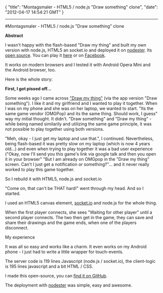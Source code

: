 {
  "title": "Montagsmaler - HTML5 / node.js "Draw something" clone",
  "date": "2012-04-17 14:54:21 GMT"
}

---

#Montagsmaler - HTML5 / node.js "Draw something" clone
<p><strong>Abstract</strong></p>&#13;
<p>I wasn't happy with the flash-based "Draw my thing" and built my own version with node.js, HTML5 an socket.io and deployed it on <a href="http://www.nodester.com/">nodester</a>. Its <a href="https://github.com/AVGP/Montagsmaler" title="Montagsmaler on GitHub" target="_blank">open source</a>. You can play it <a href="http://montagsmaler.nodester.com" target="_blank">here</a> or on <a href="https://apps.facebook.com/fbmontagsmaler">Facebook</a>.</p>&#13;
<p>It works on modern browsers and I tested it with Android Opera Mini and the Android browser, too.</p>&#13;
<p>Here is the whole story:</p>&#13;
&#13;
<p><strong>First, I got pissed off...</strong></p>&#13;
<p>Some weeks ago I came across <a href="http://www.omgpop.com/games/drawmything" target="_blank">"Draw my thing"</a> (via the app version "Draw something"). I like it and my girlfriend and I wanted to play it together. When I was on my phone and she was on her laptop, we wanted to start. "Its the same game vendor (OMGPop) and its the same thing. Should work, I guess" way my initial thought. It didn't. "Draw something" and "Draw my thing" - while being named similarily and utilizing the same game principle, it was not possible to play together using both versions.</p>&#13;
<p>"Meh, okay - I just get my laptop and use that.", I continued. Nevertheless, being flash-based it was pretty slow on my laptop (which is now 4 years old...) and even when trying to play together it was a bad user experience ("Okay, now I'll send you this game's link via google talk and then you open it in your browser" "But I am already on OMGpop in the "Draw my thing" screen. Can't I just get a notification or something?"... and it never really worked to play this game together.</p>&#13;
<p>So I rebuild it with HTML5, node.js and socket.io</p>&#13;
<p>"Come on, that can't be THAT hard!" went through my head. And so I started.</p>&#13;
<p>I used an HTML5 canvas element, <a href="http://socket.io/" target="_blank">socket.io</a> and node.js for the whole thing.</p>&#13;
<p>When the first player connects, she sees "Waiting for other player" until a second player connects. The two then get in the game, they can save and share their drawings and the game ends, when one of the players disconnect.</p>&#13;
<p>My experience</p>&#13;
<p>It was all so easy and works like a charm. It even works on my Android phone - I just had to write a little wrapper for touch-events.</p>&#13;
<p>The server code is 119 lines Javascript (node.js / socket.io), the client-logic is 195 lines javascript and a bit HTML / CSS.</p>&#13;
<p>I made this open-source, you can <a href="https://github.com/AVGP/Montagsmaler" target="_blank">find it on GitHub</a>.</p>&#13;
<p>The deployment with <a href="http://www.nodester.com">nodester</a> was simple, easy and awesome.</p> 